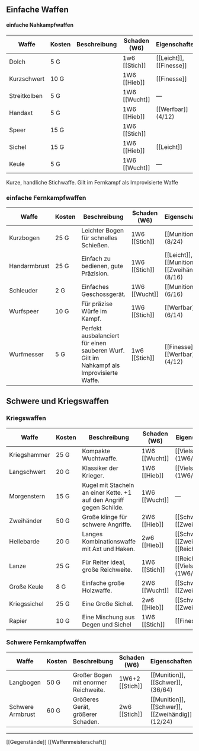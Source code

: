 ## Einfache Waffen

#### einfache Nahkampfwaffen
| Waffe        | Kosten | Beschreibung | Schaden (W6)  | Eigenschaften           |
| ------------ | ------ | ------------ | ------------- | ----------------------- |
| Dolch        | 5 G    |              | 1w6 [[Stich]] | [[Leicht]], [[Finesse]] |
| Kurzschwert  | 10 G   |              | 1W6 [[Hieb]]  | [[Finesse]]             |
| Streitkolben | 5 G    |              | 1W6 [[Wucht]] | —                       |
| Handaxt      | 5 G    |              | 1W6 [[Hieb]]  | [[Werfbar]] (4/12)      |
| Speer        | 15 G   |              | 1W6 [[Stich]] |                         |
| Sichel       | 15 G   |              | 1W6 [[Hieb]]  | [[Leicht]]              |
| Keule        | 5 G    |              | 1W6 [[Wucht]] | —                       |

Kurze, handliche Stichwaffe. Gilt im Fernkampf als Improvisierte Waffe
### einfache Fernkampfwaffen

| Waffe        | Kosten | Beschreibung                                                                             | Schaden (W6)  | Eigenschaften                                   |
| ------------ | ------ | ---------------------------------------------------------------------------------------- | ------------- | ----------------------------------------------- |
| Kurzbogen    | 25 G   | Leichter Bogen für schnelles Schießen.                                                   | 1W6 [[Stich]] | [[Munition]] (8/24)                             |
| Handarmbrust | 25 G   | Einfach zu bedienen, gute Präzision.                                                     | 1W6 [[Stich]] | [[Leicht]], [[Munition]], [[Zweihändig]] (8/16) |
| Schleuder    | 2 G    | Einfaches Geschossgerät.                                                                 | 1W6 [[Wucht]] | [[Munition]] (6/16)                             |
| Wurfspeer    | 10 G   | Für präzise Würfe im Kampf.                                                              | 1W6 [[Stich]] | [[Werfbar]] (6/14)                              |
| Wurfmesser   | 5 G    | Perfekt ausbalanciert für einen sauberen Wurf. Gilt im Nahkampf als Improvisierte Waffe. | 1w6 [[Stich]] | [[Finesse]], [[Werfbar]] (4/12)                 |

## Schwere und Kriegswaffen
### Kriegswaffen

| Waffe        | Kosten | Beschreibung                                                         | Schaden (W6)  | Eigenschaften                              |
| ------------ | ------ | -------------------------------------------------------------------- | ------------- | ------------------------------------------ |
| Kriegshammer | 25 G   | Kompakte Wuchtwaffe.                                                 | 1W6 [[Wucht]] | [[Vielseitig]] (1W6/2w6)                   |
| Langschwert  | 20 G   | Klassiker der Krieger.                                               | 1W6 [[Hieb]]  | [[Vielseitig]] (1W6/2W6)                   |
| Morgenstern  | 15 G   | Kugel mit Stacheln an einer Kette. +1 auf den Angriff gegen Schilde. | 1W6 [[Wucht]] | —                                          |
| Zweihänder   | 50 G   | Große klinge für schwere Angriffe.                                   | 2W6 [[Hieb]]  | [[Schwer]], [[Zweihändig]]                 |
| Hellebarde   | 20 G   | Langes Kombinationswaffe mit Axt und Haken.                          | 2w6 [[Hieb]]  | [[Schwer]], [[Zweihändig]], [[Reichweite]] |
| Lanze        | 25 G   | Für Reiter ideal, große Reichweite.                                  | 1W6 [[Stich]] | [[Reichweite]], [[Vielseitig]] (1W6/2W6)   |
| Große Keule  | 8 G    | Einfache große Holzwaffe.                                            | 2W6 [[Wucht]] | [[Schwer]], [[Zweihändig]]                 |
| Kriegssichel | 25 G   | Eine Große Sichel.                                                   | 2w6 [[Hieb]]  | [[Schwer]], [[Zweihändig]]                 |
| Rapier       | 10 G   | Eine Mischung aus Degen und Sichel                                   | 1W6 [[Stich]] | [[Finesse]]                                |


### Schwere Fernkampfwaffen

| Waffe            | Kosten | Beschreibung                         | Schaden (W6)    | Eigenschaften                                    |
| ---------------- | ------ | ------------------------------------ | --------------- | ------------------------------------------------ |
| Langbogen        | 50 G   | Großer Bogen mit enormer Reichweite. | 1W6+2 [[Stich]] | [[Munition]], [[Schwer]], (36/64)                |
| Schwere Armbrust | 60 G   | Größeres Gerät, größerer Schaden.    | 2w6 [[Stich]]   | [[Munition]], [[Schwer]], [[Zweihändig]] (12/24) |

---
[[Gegenstände]]
[[Waffenmeisterschaft]]
